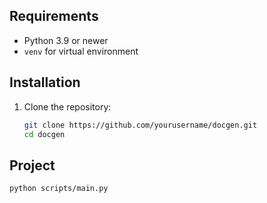 ## Requirements

- Python 3.9 or newer
- `venv` for virtual environment

## Installation

1. Clone the repository:
   ```bash
   git clone https://github.com/yourusername/docgen.git
   cd docgen

## Project 
    python scripts/main.py
